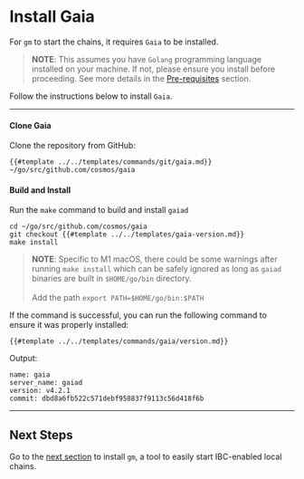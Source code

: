 # Install Gaia

For `gm` to start the chains, it requires `Gaia` to be installed.

> __NOTE__: This assumes you have `Golang` programming language installed on 
> your machine. If not, please ensure you install before proceeding. See 
> more details in the [Pre-requisites](../../quick-start/pre-requisites.md#2-golang) section.

Follow the instructions below to install `Gaia`.

---

#### Clone Gaia

Clone the repository from GitHub:

```shell
{{#template ../../templates/commands/git/gaia.md}} ~/go/src/github.com/cosmos/gaia
```

#### Build and Install

Run the `make` command to build and install `gaiad`

```shell
cd ~/go/src/github.com/cosmos/gaia
git checkout {{#template ../../templates/gaia-version.md}}
make install
```

>__NOTE__: Specific to M1 macOS, there could be some warnings after running `make install` which can be safely ignored as long as `gaiad` binaries are built in `$HOME/go/bin` directory.
><br /><br />Add the path `export PATH=$HOME/go/bin:$PATH`

If the command is successful, you can run the following command to ensure it was properly installed:

```shell
{{#template ../../templates/commands/gaia/version.md}}
```

Output:
```shell
name: gaia
server_name: gaiad
version: v4.2.1
commit: dbd8a6fb522c571debf958837f9113c56d418f6b
```

---

## Next Steps

Go to the [next section](./gaiad-manager.md) to install `gm`, a tool to easily start IBC-enabled local chains.